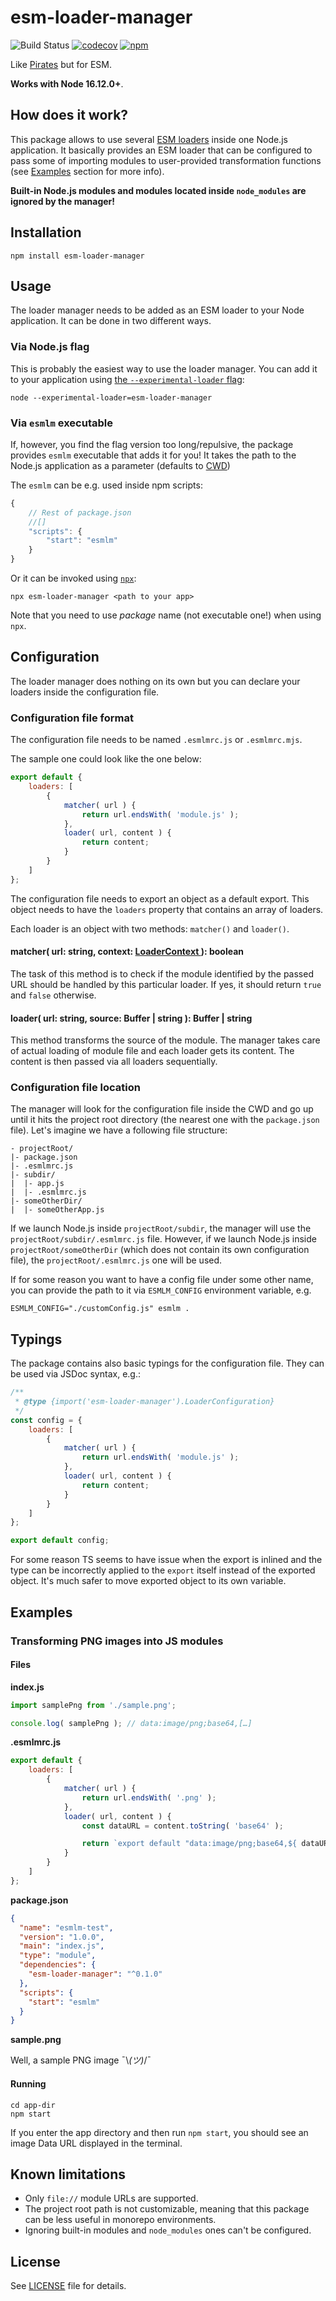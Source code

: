 # esm-loader-manager

![Build Status](https://github.com/Comandeer/esm-loader-manager/workflows/CI/badge.svg) [![codecov](https://codecov.io/gh/Comandeer/esm-loader-manager/branch/main/graph/badge.svg)](https://codecov.io/gh/Comandeer/esm-loader-manager) [![npm ](https://img.shields.io/npm/v/esm-loader-manager.svg)](https://npmjs.com/package/esm-loader-manager)

Like [Pirates](https://github.com/danez/pirates) but for ESM.

**Works with Node 16.12.0+**.

## How does it work?

This package allows to use several [ESM loaders](https://nodejs.org/api/esm.html#loaders) inside one Node.js application. It basically provides an ESM loader that can be configured to pass some of importing modules to user-provided transformation functions (see [Examples](#Examples) section for more info).

**Built-in Node.js modules and modules located inside `node_modules` are ignored by the manager!**

## Installation

```shell
npm install esm-loader-manager
```

## Usage

The loader manager needs to be added as an ESM loader to your Node application. It can be done in two different ways.

### Via Node.js flag

This is probably the easiest way to use the loader manager. You can add it to your application using [the `--experimental-loader` flag](https://nodejs.org/api/cli.html#--experimental-loadermodule):

```shell
node --experimental-loader=esm-loader-manager
```

### Via `esmlm` executable

If, however, you find the flag version too long/repulsive, the package provides `esmlm` executable that adds it for you! It takes the path to the Node.js application as a parameter (defaults to [CWD](https://en.wikipedia.org/wiki/Working_directory))

The `esmlm` can be e.g. used inside npm scripts:

```javascript
{
    // Rest of package.json
    //[]
	"scripts": {
		"start": "esmlm"
	}
}
```

Or it can be invoked using [`npx`](https://www.npmjs.com/package/npx):

```shell
npx esm-loader-manager <path to your app>
```

Note that you need to use _package_ name (not executable one!) when using `npx`.

## Configuration

The loader manager does nothing on its own but you can declare your loaders inside the configuration file.

### Configuration file format

The configuration file needs to be named `.esmlmrc.js` or `.esmlmrc.mjs`.

The sample one could look like the one below:

```javascript
export default {
	loaders: [
		{
			matcher( url ) {
				return url.endsWith( 'module.js' );
			},
			loader( url, content ) {
				return content;
			}
		}
	]
};
```

The configuration file needs to export an object as a default export. This object needs to have the `loaders` property that contains an array of loaders.

Each loader is an object with two methods: `matcher()` and `loader()`.

#### matcher( url: string, context: [LoaderContext ](https://nodejs.org/api/esm.html#resolvespecifier-context-defaultresolve)): boolean

The task of this method is to check if the module identified by the passed URL should be handled by this particular loader. If yes, it should return `true` and `false` otherwise.

#### loader( url: string, source: Buffer | string ): Buffer | string

This method transforms the source of the module. The manager takes care of actual loading of module file and each loader gets its content. The content is then passed via all loaders sequentially.

### Configuration file location

The manager will look for the configuration file inside the CWD and go up until it hits the project root directory (the nearest one with the `package.json` file). Let's imagine we have a following file structure:

```
- projectRoot/
|- package.json
|- .esmlmrc.js
|- subdir/
|  |- app.js
|  |- .esmlmrc.js
|- someOtherDir/
|  |- someOtherApp.js
```

If we launch Node.js inside `projectRoot/subdir`, the manager will use the `projectRoot/subdir/.esmlmrc.js` file. However, if we launch Node.js inside `projectRoot/someOtherDir` (which does not contain its own configuration file), the `projectRoot/.esmlmrc.js` one will be used.

If for some reason you want to have a config file under some other name, you can provide the path to it via `ESMLM_CONFIG` environment variable, e.g.

```shell
ESMLM_CONFIG="./customConfig.js" esmlm .
```

## Typings

The package contains also basic typings for the configuration file. They can be used via JSDoc syntax, e.g.:

```javascript
/**
 * @type {import('esm-loader-manager').LoaderConfiguration}
 */
const config = {
	loaders: [
		{
			matcher( url ) {
				return url.endsWith( 'module.js' );
			},
			loader( url, content ) {
				return content;
			}
		}
	]
};

export default config;
```

For some reason TS seems to have issue when the export is inlined and the type can be incorrectly applied to the `export` itself instead of the exported object. It's much safer to move exported object to its own variable.

## Examples

### Transforming PNG images into JS modules

#### Files

**index.js**

```javascript
import samplePng from './sample.png';

console.log( samplePng ); // data:image/png;base64,[…]
```

**.esmlmrc.js**

```javascript
export default {
	loaders: [
		{
			matcher( url ) {
				return url.endsWith( '.png' );
			},
			loader( url, content ) {
				const dataURL = content.toString( 'base64' );

				return `export default "data:image/png;base64,${ dataURL }";`;
			}
		}
	]
};
```

**package.json**

```json
{
  "name": "esmlm-test",
  "version": "1.0.0",
  "main": "index.js",
  "type": "module",
  "dependencies": {
    "esm-loader-manager": "^0.1.0"
  },
  "scripts": {
    "start": "esmlm"
  }
}
```

**sample.png**

Well, a sample PNG image ¯\\_(ツ)_/¯

#### Running

```shell
cd app-dir
npm start
```

If you enter the app directory and then run `npm start`, you should see an image Data URL displayed in the terminal.

## Known limitations

* Only `file://` module URLs are supported.
* The project root path is not customizable, meaning that this package can be less useful in monorepo environments.
* Ignoring built-in modules and `node_modules` ones can't be configured.

## License

See [LICENSE](./LICENSE) file for details.
